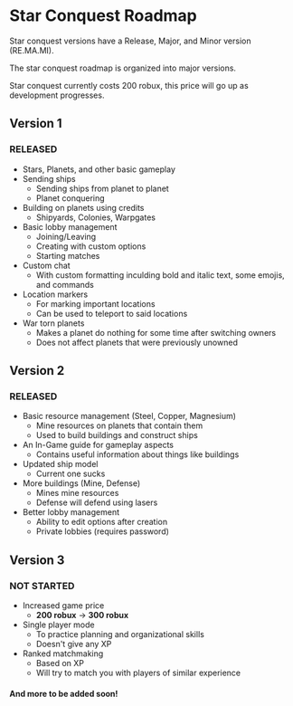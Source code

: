 # Star Conquest Roadmap

Star conquest versions have a Release, Major, and Minor version (RE.MA.MI).

The star conquest roadmap is organized into major versions.

Star conquest currently costs 200 robux, this price will go up as development progresses.

## Version 1
### RELEASED
* Stars, Planets, and other basic gameplay
* Sending ships
  * Sending ships from planet to planet
  * Planet conquering
* Building on planets using credits
  * Shipyards, Colonies, Warpgates
* Basic lobby management
  * Joining/Leaving
  * Creating with custom options
  * Starting matches
* Custom chat
  * With custom formatting inculding bold and italic text, some emojis, and commands
* Location markers
  * For marking important locations
  * Can be used to teleport to said locations
* War torn planets
  * Makes a planet do nothing for some time after switching owners
  * Does not affect planets that were previously unowned

## Version 2
### RELEASED
* Basic resource management (Steel, Copper, Magnesium)
  * Mine resources on planets that contain them
  * Used to build buildings and construct ships
* An In-Game guide for gameplay aspects
  * Contains useful information about things like buildings
* Updated ship model
  * Current one sucks
* More buildings (Mine, Defense)
  * Mines mine resources
  * Defense will defend using lasers
* Better lobby management
  * Ability to edit options after creation
  * Private lobbies (requires password)

## Version 3
### NOT STARTED
* Increased game price
  * **200 robux** -> **300 robux**
* Single player mode
  * To practice planning and organizational skills
  * Doesn't give any XP
* Ranked matchmaking
  * Based on XP
  * Will try to match you with players of similar experience
#### And more to be added soon!
